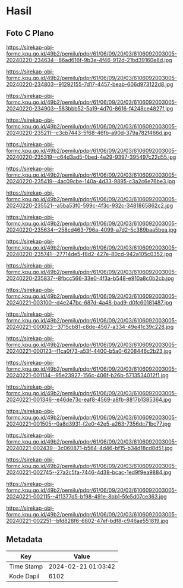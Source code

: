 # Hasil

## Foto C Plano

https://sirekap-obj-formc.kpu.go.id/49b2/pemilu/pdpr/61/06/09/20/03/6106092003005-20240220-234634--86ad616f-9b3e-4f46-912d-21bd39160e8d.jpg

https://sirekap-obj-formc.kpu.go.id/49b2/pemilu/pdpr/61/06/09/20/03/6106092003005-20240220-234803--91292155-7d17-4457-beab-606d973122d8.jpg

https://sirekap-obj-formc.kpu.go.id/49b2/pemilu/pdpr/61/06/09/20/03/6106092003005-20240220-234903--583bbb52-5a19-4d70-8616-f4248ce4827f.jpg

https://sirekap-obj-formc.kpu.go.id/49b2/pemilu/pdpr/61/06/09/20/03/6106092003005-20240220-235211--c3cb7443-5f68-46fb-a90d-379a782f466d.jpg

https://sirekap-obj-formc.kpu.go.id/49b2/pemilu/pdpr/61/06/09/20/03/6106092003005-20240220-235319--c64d3ad5-0bed-4e29-9397-395497c22d55.jpg

https://sirekap-obj-formc.kpu.go.id/49b2/pemilu/pdpr/61/06/09/20/03/6106092003005-20240220-235419--4ac09cbe-140a-4d33-9895-c3a2c6e76be3.jpg

https://sirekap-obj-formc.kpu.go.id/49b2/pemilu/pdpr/61/06/09/20/03/6106092003005-20240220-235521--a5ba53f0-599c-4f3c-932c-3481865862c2.jpg

https://sirekap-obj-formc.kpu.go.id/49b2/pemilu/pdpr/61/06/09/20/03/6106092003005-20240220-235634--258cd463-796a-4099-a7d2-5c389baa5bea.jpg

https://sirekap-obj-formc.kpu.go.id/49b2/pemilu/pdpr/61/06/09/20/03/6106092003005-20240220-235741--27714de5-f8d2-427e-80cd-942a105c0352.jpg

https://sirekap-obj-formc.kpu.go.id/49b2/pemilu/pdpr/61/06/09/20/03/6106092003005-20240220-235837--8fbcc566-33e0-4f3a-b548-e910a8c0b2cb.jpg

https://sirekap-obj-formc.kpu.go.id/49b2/pemilu/pdpr/61/06/09/20/03/6106092003005-20240221-003100--d4e247bc-687d-4a48-bad9-d0fc60181487.jpg

https://sirekap-obj-formc.kpu.go.id/49b2/pemilu/pdpr/61/06/09/20/03/6106092003005-20240221-000023--3715cb81-c8de-4567-a334-49e41c39c228.jpg

https://sirekap-obj-formc.kpu.go.id/49b2/pemilu/pdpr/61/06/09/20/03/6106092003005-20240221-000123--f1ca0f73-a53f-4400-b5a0-6208446c2b23.jpg

https://sirekap-obj-formc.kpu.go.id/49b2/pemilu/pdpr/61/06/09/20/03/6106092003005-20240221-001134--95e23927-156c-406f-b26b-5713534012f1.jpg

https://sirekap-obj-formc.kpu.go.id/49b2/pemilu/pdpr/61/06/09/20/03/6106092003005-20240221-001346--e46de73c-eaf8-4569-a8fb-8817b1385364.jpg

https://sirekap-obj-formc.kpu.go.id/49b2/pemilu/pdpr/61/06/09/20/03/6106092003005-20240221-001505--0a8d3931-f2e0-42e5-a263-7356dc71bc77.jpg

https://sirekap-obj-formc.kpu.go.id/49b2/pemilu/pdpr/61/06/09/20/03/6106092003005-20240221-002439--3c060871-b564-4d46-bf15-b34d18cd8d51.jpg

https://sirekap-obj-formc.kpu.go.id/49b2/pemilu/pdpr/61/06/09/20/03/6106092003005-20240221-002745--27a2c5fa-7446-4d38-bcac-1ed9f9ea9884.jpg

https://sirekap-obj-formc.kpu.go.id/49b2/pemilu/pdpr/61/06/09/20/03/6106092003005-20240221-002115--4f1377d5-bf98-491e-8bb1-5fe5d07ce363.jpg

https://sirekap-obj-formc.kpu.go.id/49b2/pemilu/pdpr/61/06/09/20/03/6106092003005-20240221-002251--bfd828f6-6802-47ef-bdf8-c946ae551819.jpg


## Metadata

| Key        | Value               |
| ---------- | ------------------- |
| Time Stamp | 2024-02-21 01:03:42 |
| Kode Dapil | 6102                |



